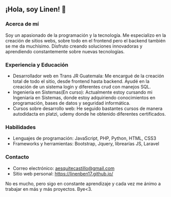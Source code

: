 ## ¡Hola, soy Linen! 👋

### Acerca de mí
Soy un apasionado de la programación y la tecnología. Me especializo en la creación de sitios webs, sobre todo en el frontend pero el backend también se me da muchísimo. Disfruto creando soluciones innovadoras y aprendiendo constantemente sobre nuevas tecnologías.

### Experiencia y Educación
- Desarrollador web en Trans JR Guatemala: Me encargué de la creación total de todo el sitio, desde frontend hasta backend. Ayudé en la creación de un sistema login y diferentes crud con manejos SQL.
- Ingeniería en Sistemas(En curso): Actualmente estoy cursando mi Ingeniaría en Sistemas, donde estoy adquiriendo conocimientos en programación, bases de datos y seguridad informática.
- Cursos sobre desarrollo web: He seguido bastantes cursos de manera autodidacta en platzi, udemy donde he obtenido diferentes certificados.
  
### Habilidades
- Lenguajes de programación: JavaScript, PHP, Python, HTML, CSS3
- Frameworks y herramientas: Bootstrap, Jquery, librearías JS, Laravel

### Contacto
- Correo electrónico: aesquitecastillo@gmail.com
- Sitio web personal: https://linenben17.github.io/

No es mucho, pero sigo en constante aprendizaje y cada vez me ánimo a trabajar en más y más proyectos. Bye<3.
